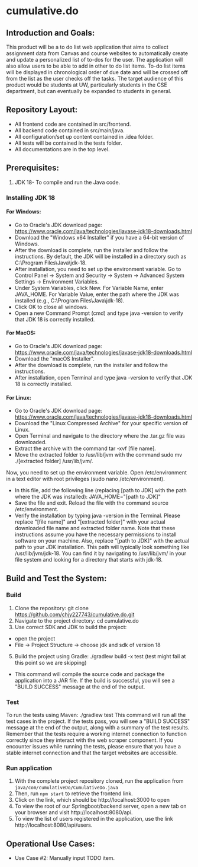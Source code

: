 # cumulative.do

## Introduction and Goals:

This product will be a to do list web application that aims to collect assignment data from Canvas and course websites to automatically create and update a personalized list of to-dos for the user. The application will also allow users to be able to add in other to do list items. To-do list items will be displayed in chronological order of due date and will be crossed off from the list as the user checks off the tasks. The target audience of this product would be students at UW, particularly students in the CSE department, but can eventually be expanded to students in general.

## Repository Layout:

- All frontend code are contained in src/frontend.
- All backend code contained in src/main/java.
- All configuration/set up content contained in .idea folder.
- All tests will be contained in the tests folder.
- All documentations are in the top level.


## Prerequisites:
1. JDK 18- To compile and run the Java code.
### Installing JDK 18
#### For Windows:
- Go to Oracle's JDK download page: https://www.oracle.com/java/technologies/javase-jdk18-downloads.html
- Download the "Windows x64 Installer" if you have a 64-bit version of Windows.
- After the download is complete, run the installer and follow the instructions. By default, the JDK will be installed in a directory such as C:\Program Files\Java\jdk-18.
- After installation, you need to set up the environment variable. Go to Control Panel -> System and Security -> System -> Advanced System Settings -> Environment Variables.
- Under System Variables, click New. For Variable Name, enter JAVA_HOME. For Variable Value, enter the path where the JDK was installed (e.g., C:\Program Files\Java\jdk-18).
- Click OK to close all windows.
- Open a new Command Prompt (cmd) and type java -version to verify that JDK 18 is correctly installed.

#### For MacOS:
- Go to Oracle's JDK download page: https://www.oracle.com/java/technologies/javase-jdk18-downloads.html
- Download the "macOS Installer".
- After the download is complete, run the installer and follow the instructions.
- After installation, open Terminal and type java -version to verify that JDK 18 is correctly installed.

#### For Linux:
- Go to Oracle's JDK download page: https://www.oracle.com/java/technologies/javase-jdk18-downloads.html
- Download the "Linux Compressed Archive" for your specific version of Linux.
- Open Terminal and navigate to the directory where the .tar.gz file was downloaded.
- Extract the archive with the command tar -xvf [file name].
- Move the extracted folder to /usr/lib/jvm with the command sudo mv ./[extracted folder] /usr/lib/jvm/.

Now, you need to set up the environment variable. Open /etc/environment in a text editor with root privileges (sudo nano /etc/environment).
-  In this file, add the following line (replacing [path to JDK] with the path where the JDK was installed): JAVA_HOME="[path to JDK]"
-  Save the file and exit. Reload the file with the command source /etc/environment.
-  Verify the installation by typing java -version in the Terminal.
Please replace "[file name]" and "[extracted folder]" with your actual downloaded file name and extracted folder name. Note that these instructions assume you have the necessary permissions to install software on your machine.
Also, replace "[path to JDK]" with the actual path to your JDK installation. This path will typically look something like /usr/lib/jvm/jdk-18. You can find it by navigating to /usr/lib/jvm/ in your file system and looking for a directory that starts with jdk-18.

## Build and Test the System:

### Build
1. Clone the repository: git clone https://github.com/chjy227743/cumulative.do.git
2. Navigate to the project directory: cd cumulative.do
3. Use correct SDK and JDK to build the project:
- open the project
- File -> Project Structure -> choose jdk and sdk of version 18
5. Build the project using Gradle: ./gradlew build -x test (test might fail at this point so we are skipping)
- This command will compile the source code and package the application into a JAR file. If the build is successful, you will see a "BUILD SUCCESS" message at the end of the output.

### Test

To run the tests using Maven: ./gradlew test
This command will run all the test cases in the project. If the tests pass, you will see a "BUILD SUCCESS" message at the end of the output, along with a summary of the test results.
Remember that the tests require a working internet connection to function correctly since they interact with the web scraper component. If you encounter issues while running the tests, please ensure that you have a stable internet connection and that the target websites are accessible.

### Run application

1. With the complete project repository cloned, run the application from `java/com/cumulativeDo/CumulativeDo.java`
2. Then, run `npm start` to retrieve the frontend link.
3. Click on the link, which should be http://localhost:3000 to open
4. To view the root of our Springboot/backend server, open a new tab on your browser and visit http://localhost:8080/api.
5. To view the list of users registered in the application, use the link http://localhost:8080/api/users.



## Operational Use Cases:

- Use Case #2: Manually input TODO item.
